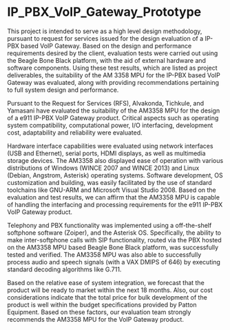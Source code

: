 # IP_PBX_VoIP_Gateway_Prototype
This project is intended to serve as a high level design methodology, pursuant to request for services issued for the design
evaluation of a IP-PBX based VoIP Gateway. Based on the design and performance requirements desired by the client, evaluation 
tests were carried out using the Beagle Bone Black platform, with the aid of external hardware and software components. Using
these test results, which are listed as project deliverables, the suitability of the AM 3358 MPU for the IP-PBX based VoIP
Gateway was evaluated, along with providing recommendations pertaining to full system design and performance.

Pursuant to the Request for Services (RFS), Alvakonda,
Tichkule, and Yamasani have evaluated the suitability of the AM3358 MPU for the
design of a e911 IP-PBX VoIP Gateway product. Critical aspects such as operating
system compatibility, computational power, I/O interfacing, development cost,
adaptability and reliability were evaluated.

Hardware interface capabilities were evaluated using network interfaces (USB and
Ethernet), serial ports, HDMI displays, as well as multimedia storage devices. The
AM3358 also displayed ease of operation with various distributions of Windows
(WINCE 2007 and WINCE 2013) and Linux (Debian, Angstrom, Asterisk) operating
systems. Software development, OS customization and building, was easily facilitated by
the use of standard toolchains like GNU-ARM and Microsoft Visual Studio 2008. Based
on the evaluation and test results, we can affirm that the AM3358 MPU is capable of
handling the interfacing and processing requirements for the e911 IP-PBX VoIP
Gateway product.

Telephony and PBX functionality was implemented using a off-the-shelf softphone
software (Zoiper), and the Asterisk OS. Specifically, the ability to make inter-softphone
calls with SIP functionality, routed via the PBX hosted on the AM3358 MPU based
Beagle Bone Black platform, was successfully tested and verified. The AM3358 MPU
was also able to successfully process audio and speech signals (with a VAX DMIPS of
646) by executing standard decoding algorithms like G.711.

Based on the relative ease of system integration, we forecast that the product will be
ready to market within the next 18 months. Also, our cost considerations indicate that
the total price for bulk development of the product is well within the budget
specifications provided by Patton Equipment. Based on these factors, our evaluation
team strongly recommends the AM3358 MPU for the VoIP Gateway product.
